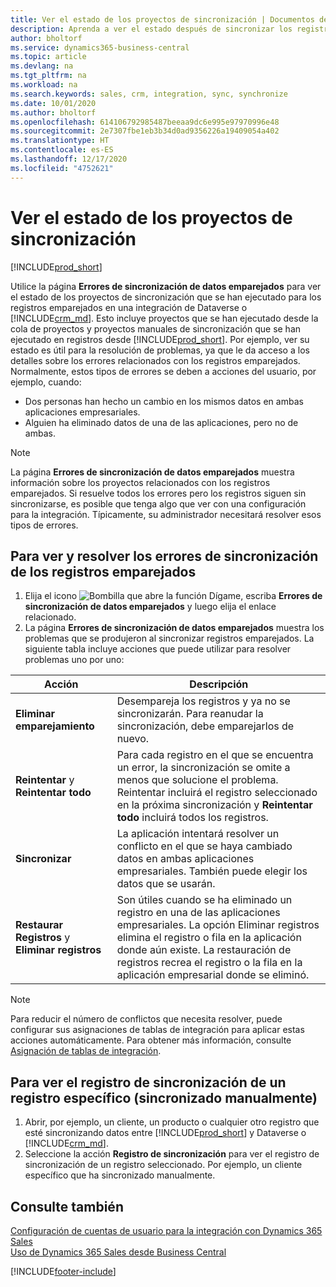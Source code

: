 ```yaml
---
title: Ver el estado de los proyectos de sincronización | Documentos de Microsoft
description: Aprenda a ver el estado después de sincronizar los registros emparejados.
author: bholtorf
ms.service: dynamics365-business-central
ms.topic: article
ms.devlang: na
ms.tgt_pltfrm: na
ms.workload: na
ms.search.keywords: sales, crm, integration, sync, synchronize
ms.date: 10/01/2020
ms.author: bholtorf
ms.openlocfilehash: 614106792985487beeaa9dc6e995e97970996e48
ms.sourcegitcommit: 2e7307fbe1eb3b34d0ad9356226a19409054a402
ms.translationtype: HT
ms.contentlocale: es-ES
ms.lasthandoff: 12/17/2020
ms.locfileid: "4752621"
---
```

# <a name="view-the-status-of-synchronization-jobs"></a>Ver el estado de los proyectos de sincronización
[!INCLUDE[prod_short](includes/cc_data_platform_banner.md)]

Utilice la página **Errores de sincronización de datos emparejados** para ver el estado de los proyectos de sincronización que se han ejecutado para los registros emparejados en una integración de Dataverse o [!INCLUDE[crm_md](includes/crm_md.md)]. Esto incluye proyectos que se han ejecutado desde la cola de proyectos y proyectos manuales de sincronización que se han ejecutado en registros desde [!INCLUDE[prod_short](includes/prod_short.md)]. Por ejemplo, ver su estado es útil para la resolución de problemas, ya que le da acceso a los detalles sobre los errores relacionados con los registros emparejados. Normalmente, estos tipos de errores se deben a acciones del usuario, por ejemplo, cuando:  

* Dos personas han hecho un cambio en los mismos datos en ambas aplicaciones empresariales.
* Alguien ha eliminado datos de una de las aplicaciones, pero no de ambas.

> [!Note]
> La página **Errores de sincronización de datos emparejados** muestra información sobre los proyectos relacionados con los registros emparejados. Si resuelve todos los errores pero los registros siguen sin sincronizarse, es posible que tenga algo que ver con una configuración para la integración. Típicamente, su administrador necesitará resolver esos tipos de errores.   

<!--

> [!VIDEO https://go.microsoft.com/fwlink/?linkid=2098171]

-->

## <a name="to-view-and-resolve-synchronization-errors-for-coupled-records"></a>Para ver y resolver los errores de sincronización de los registros emparejados
1. Elija el icono ![Bombilla que abre la función Dígame](media/ui-search/search_small.png "Dígame qué desea hacer"), escriba **Errores de sincronización de datos emparejados** y luego elija el enlace relacionado.
2. La página **Errores de sincronización de datos emparejados** muestra los problemas que se produjeron al sincronizar registros emparejados. La siguiente tabla incluye acciones que puede utilizar para resolver problemas uno por uno:

|Acción|Descripción|
|----|----|
|**Eliminar emparejamiento**|Desempareja los registros y ya no se sincronizarán. Para reanudar la sincronización, debe emparejarlos de nuevo. |
|**Reintentar** y **Reintentar todo**|Para cada registro en el que se encuentra un error, la sincronización se omite a menos que solucione el problema. Reintentar incluirá el registro seleccionado en la próxima sincronización y **Reintentar todo** incluirá todos los registros.|
|**Sincronizar**|La aplicación intentará resolver un conflicto en el que se haya cambiado datos en ambas aplicaciones empresariales. También puede elegir los datos que se usarán.|
|**Restaurar Registros** y **Eliminar registros**|Son útiles cuando se ha eliminado un registro en una de las aplicaciones empresariales. La opción Eliminar registros elimina el registro o fila en la aplicación donde aún existe. La restauración de registros recrea el registro o la fila en la aplicación empresarial donde se eliminó.|

> [!NOTE]
> Para reducir el número de conflictos que necesita resolver, puede configurar sus asignaciones de tablas de integración para aplicar estas acciones automáticamente. Para obtener más información, consulte [Asignación de tablas de integración](admin-how-to-modify-table-mappings-for-synchronization.md#mapping-integration-tables).

## <a name="to-view-the-synchronization-log-for-a-specific-manually-synchronized-record"></a>Para ver el registro de sincronización de un registro específico (sincronizado manualmente)
1. Abrir, por ejemplo, un cliente, un producto o cualquier otro registro que esté sincronizando datos entre [!INCLUDE[prod_short](includes/prod_short.md)] y Dataverse o [!INCLUDE[crm_md](includes/crm_md.md)].
2. Seleccione la acción **Registro de sincronización** para ver el registro de sincronización de un registro seleccionado. Por ejemplo, un cliente específico que ha sincronizado manualmente.

## <a name="see-also"></a>Consulte también  
[Configuración de cuentas de usuario para la integración con Dynamics 365 Sales](admin-setting-up-integration-with-dynamics-sales.md)  
[Uso de Dynamics 365 Sales desde Business Central](marketing-integrate-dynamicscrm.md)


[!INCLUDE[footer-include](includes/footer-banner.md)]